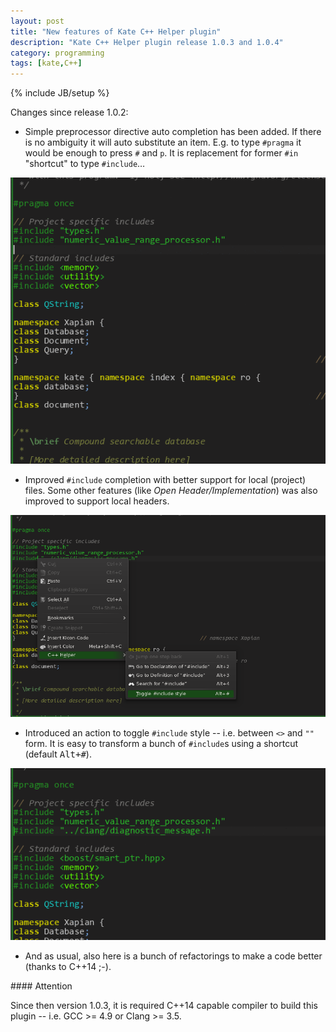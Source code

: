 ```yaml
---
layout: post
title: "New features of Kate C++ Helper plugin"
description: "Kate C++ Helper plugin release 1.0.3 and 1.0.4"
category: programming
tags: [kate,C++]
---
```

{% include JB/setup %}

Changes since release 1.0.2:

* Simple preprocessor directive auto completion has been added. If there is no ambiguity it will
auto substitute an item. E.g. to type `#pragma` it would be enough to press `#` and `p`.
It is replacement for former `#in` "shortcut" to type `#include`…  

![Preprocessor and #include completer][p1]

* Improved `#include` completion with better support for local (project) files. Some other
features (like _Open Header/Implementation_) was also improved to support local headers.  

![Toggle #include style][p2]

* Introduced an action to toggle `#include` style -- i.e. between `<>` and `""` form.
It is easy to transform a bunch of `#include`s using a shortcut (default <kbd>Alt+#</kbd>).  

![Toggle #include style action][p3]

* And as usual, also here is a bunch of refactorings to make a code better (thanks to C++14 ;-).

[p1]: /assets/images/cpphelper/preprocessor-and-include-completion.gif "Preprocessor and #include completer"
[p2]: /assets/images/cpphelper/toggle-include.png "Toggle #include style"
[p3]: /assets/images/cpphelper/toggle-include.gif "Toggle #include style action"


<div class="alert alert-success" markdown="1">
#### Attention

Since then version 1.0.3, it is required C++14 capable compiler to build this plugin -- 
i.e. GCC >= 4.9 or Clang >= 3.5.
</div>
